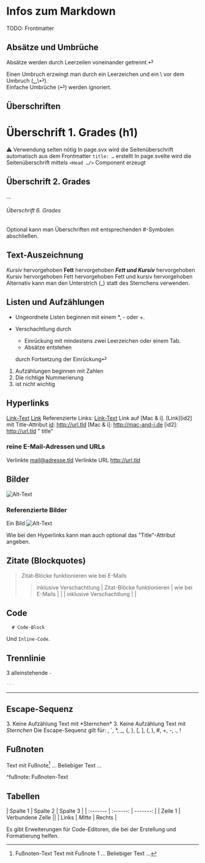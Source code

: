 # Infos zum Markdown

TODO: Frontmatter

## Absätze und Umbrüche

Absätze werden durch
Leerzeilen voneinander
getrennt.⏎

Einen Umbruch erzwingt man
durch ein Leerzeichen und ein \ vor dem Umbruch (␣\⏎). \
Einfache Umbrüche (⏎)
werden ignoriert.

## Überschriften

# Überschrift 1. Grades (h1)

⚠ Verwendung selten nötig
In page.svx wird die Seitenüberschrift automatisch aus dem Frontmatter `title: …` erstellt
In page.svelte wird die Seitenüberschrift mittels `<Head …/>` Component erzeugt

## Überschrift 2. Grades ##

…

###### Überschrift 6. Grades

Optional kann man Überschriften mit entsprechenden #-Symbolen abschließen.

## Text-Auszeichnung

*Kursiv* hervorgehoben
**Fett** hervorgehoben
***Fett und Kursiv***
hervorgehoben
Kursiv hervorgehoben
Fett hervorgehoben
Fett und kursiv hervorgehoben
Alternativ kann man den Unterstrich (_) statt des Sternchens verwenden.

## Listen und Aufzählungen

* Ungeordnete Listen beginnen mit einem *, - oder +.
* Verschachtlung durch
  * Einrückung mit mindestens
    zwei Leerzeichen oder
    einem Tab.
  * Absätze entstehen
  
  durch Fortsetzung
  der Einrückung⏎

1. Aufzählungen beginnen mit Zahlen
9. Die richtige Nummerierung
5. ist nicht wichtig

## Hyperlinks

[Link-Text](http://url.tld)
[Link](http://url.tld "title")
Referenzierte Links:
[Link-Text][id]
Link auf [Mac & i].
[Link][id2] mit Title-Attribut
[id]: http://url.tld
[Mac & i]: http://mac-and-i.de
[id2]: http://url.tld " title"

### reine E-Mail-Adressen und URLs

Verlinkte <mail@adresse.tld>
Verlinkte URL <http://url.tld>

## Bilder

![Alt-Text](pfad/bild.png)

### Referenzierte Bilder

Ein Bild ![Alt-Text][id]

[id]: pfad/bild.png

Wie bei den Hyperlinks kann man auch optional das "Title"-Attribut angeben.

## Zitate (Blockquotes)

> Zitat-Blöcke funktionieren
> wie bei E-Mails
> > inklusive Verschachtlung
| Zitat-Blöcke funktionieren
| wie bei E-Mails
|
| | inklusive Verschachtlung
| |

## Code

```Markdown
  # Code-Block
```

Und `Inline-Code`.

## Trennlinie

3 alleinstehende `-`

```Markdown
---
```

---

## Escape-Sequenz

3\. Keine Aufzählung
Text mit \*Sternchen\*
3. Keine Aufzählung
Text mit *Sternchen*
Die Escape-Sequenz gilt für: \, `, *, _, {, }, [, ], (, ), #, +, -, ., !

## Fußnoten

Text mit Fußnote[^fußnote]
... Beliebiger Text ...
[^fußnote]: Fußnoten-Text
Text mit Fußnote 1
... Beliebiger Text ...

^fußnote: Fußnoten-Text

## Tabellen

\| Spalte 1 | Spalte 2 | Spalte 3 |
\| :------- | :------: | -------: |
\| Zeile 1 | Verbundene Zelle ||
\| Links | *Mitte* | Rechts |

Es gibt Erweiterungen für Code-Editoren, die bei der Erstellung und Formatierung helfen.

